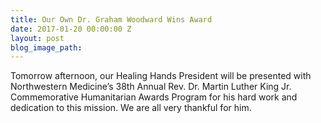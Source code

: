 ```yaml
---
title: Our Own Dr. Graham Woodward Wins Award
date: 2017-01-20 00:00:00 Z
layout: post
blog_image_path: 
---
```


Tomorrow afternoon, our Healing Hands President will be presented with Northwestern Medicine’s 38th Annual Rev. Dr. Martin Luther King Jr. Commemorative Humanitarian Awards Program for his hard work and dedication to this mission. We are all very thankful for him.

&nbsp;